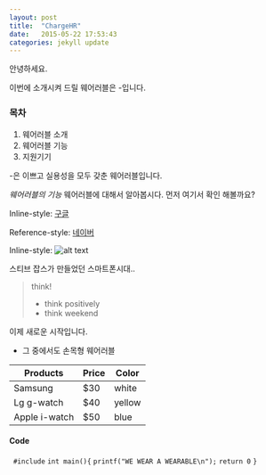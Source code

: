 ```yaml
---
layout: post
title:  "ChargeHR"
date:   2015-05-22 17:53:43
categories: jekyll update
---
```

안녕하세요.

이번에 소개시켜 드릴 웨어러블은 -입니다.

### 목차

1. 웨어러블 소개 
2. 웨어러블 기능
3. 지원기기

  
-은 이쁘고 실용성을 모두 갖춘 웨어러블입니다.


*웨어러블의 기능* 
웨어러블에 대해서 알아봅시다.
먼저 여기서 확인 해볼까요?

Inline-style:
[구글](https://www.google.co.kr)

Reference-style:
[네이버][1]

[1]: http://www.naver.com

Inline-style:
![alt text](http://yskmedia01.cafe24.com/wp-content/uploads/2013/11/웨어러블-이미지메인컷.jpg)

스티브 잡스가 만들었던 스마트폰시대..

>think!
>- think positively
>- think weekend

이제 새로운 시작입니다.


- 그 중에서도 손목형 웨어러블

Products | Price | Color
 ------- | ----- | ----
Samsung | $30 | white
Lg g-watch | $40 | yellow
Apple i-watch | $50 | blue

#### Code


` #include`
`int main(){`
`printf("WE WEAR A WEARABLE\n");`
`return 0`
`}`


